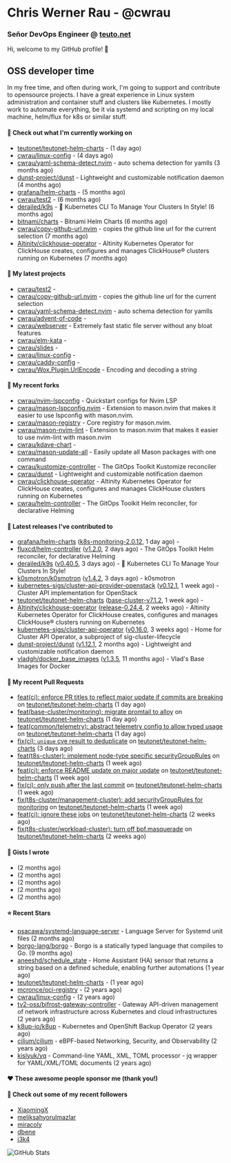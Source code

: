 # Chris Werner Rau - @cwrau
### Señor DevOps Engineer @ [teuto.net](https://teuto.net)

Hi, welcome to my GitHub profile! 👋

## OSS developer time
In my free time, and often during work, I'm going to support and contribute to opensource projects. I have a great experience in Linux system administration and container stuff and clusters like Kubernetes. I mostly work to automate everything, be it via systemd and scripting on my local machine, helm/flux for k8s or similar stuff.

#### 👷 Check out what I'm currently working on

- [teutonet/teutonet-helm-charts](https://github.com/teutonet/teutonet-helm-charts) -  (1 day ago)
- [cwrau/linux-config](https://github.com/cwrau/linux-config) -  (4 days ago)
- [cwrau/yaml-schema-detect.nvim](https://github.com/cwrau/yaml-schema-detect.nvim) - auto schema detection for yamlls (3 months ago)
- [dunst-project/dunst](https://github.com/dunst-project/dunst) - Lightweight and customizable notification daemon (4 months ago)
- [grafana/helm-charts](https://github.com/grafana/helm-charts) -  (5 months ago)
- [cwrau/test2](https://github.com/cwrau/test2) -  (6 months ago)
- [derailed/k9s](https://github.com/derailed/k9s) - 🐶 Kubernetes CLI To Manage Your Clusters In Style! (6 months ago)
- [bitnami/charts](https://github.com/bitnami/charts) - Bitnami Helm Charts (6 months ago)
- [cwrau/copy-github-url.nvim](https://github.com/cwrau/copy-github-url.nvim) - copies the github line url for the current selection (7 months ago)
- [Altinity/clickhouse-operator](https://github.com/Altinity/clickhouse-operator) - Altinity Kubernetes Operator for ClickHouse creates, configures and manages ClickHouse® clusters running on Kubernetes (7 months ago)

#### 🌱 My latest projects

- [cwrau/test2](https://github.com/cwrau/test2) - 
- [cwrau/copy-github-url.nvim](https://github.com/cwrau/copy-github-url.nvim) - copies the github line url for the current selection
- [cwrau/yaml-schema-detect.nvim](https://github.com/cwrau/yaml-schema-detect.nvim) - auto schema detection for yamlls
- [cwrau/advent-of-code](https://github.com/cwrau/advent-of-code) - 
- [cwrau/webserver](https://github.com/cwrau/webserver) - Extremely fast static file server without any bloat features
- [cwrau/elm-kata](https://github.com/cwrau/elm-kata) - 
- [cwrau/slides](https://github.com/cwrau/slides) - 
- [cwrau/linux-config](https://github.com/cwrau/linux-config) - 
- [cwrau/caddy-config](https://github.com/cwrau/caddy-config) - 
- [cwrau/Wox.Plugin.UrlEncode](https://github.com/cwrau/Wox.Plugin.UrlEncode) - Encoding and decoding a string

#### 🍴 My recent forks

- [cwrau/nvim-lspconfig](https://github.com/cwrau/nvim-lspconfig) - Quickstart configs for Nvim LSP
- [cwrau/mason-lspconfig.nvim](https://github.com/cwrau/mason-lspconfig.nvim) - Extension to mason.nvim that makes it easier to use lspconfig with mason.nvim.
- [cwrau/mason-registry](https://github.com/cwrau/mason-registry) - Core registry for mason.nvim.
- [cwrau/mason-nvim-lint](https://github.com/cwrau/mason-nvim-lint) - Extension to mason.nvim that makes it easier to use nvim-lint with mason.nvim
- [cwrau/kdave-chart](https://github.com/cwrau/kdave-chart) - 
- [cwrau/mason-update-all](https://github.com/cwrau/mason-update-all) - Easily update all Mason packages with one command
- [cwrau/kustomize-controller](https://github.com/cwrau/kustomize-controller) - The GitOps Toolkit Kustomize reconciler
- [cwrau/dunst](https://github.com/cwrau/dunst) - Lightweight and customizable notification daemon
- [cwrau/clickhouse-operator](https://github.com/cwrau/clickhouse-operator) - Altinity Kubernetes Operator for ClickHouse creates, configures and manages ClickHouse clusters running on Kubernetes
- [cwrau/helm-controller](https://github.com/cwrau/helm-controller) - The GitOps Toolkit Helm reconciler, for declarative Helming

#### 🔭 Latest releases I've contributed to

- [grafana/helm-charts](https://github.com/grafana/helm-charts) ([k8s-monitoring-2.0.12](https://github.com/grafana/helm-charts/releases/tag/k8s-monitoring-2.0.12), 1 day ago) - 
- [fluxcd/helm-controller](https://github.com/fluxcd/helm-controller) ([v1.2.0](https://github.com/fluxcd/helm-controller/releases/tag/v1.2.0), 2 days ago) - The GitOps Toolkit Helm reconciler, for declarative Helming
- [derailed/k9s](https://github.com/derailed/k9s) ([v0.40.5](https://github.com/derailed/k9s/releases/tag/v0.40.5), 3 days ago) - 🐶 Kubernetes CLI To Manage Your Clusters In Style!
- [k0smotron/k0smotron](https://github.com/k0smotron/k0smotron) ([v1.4.2](https://github.com/k0smotron/k0smotron/releases/tag/v1.4.2), 3 days ago) - k0smotron
- [kubernetes-sigs/cluster-api-provider-openstack](https://github.com/kubernetes-sigs/cluster-api-provider-openstack) ([v0.12.1](https://github.com/kubernetes-sigs/cluster-api-provider-openstack/releases/tag/v0.12.1), 1 week ago) - Cluster API implementation for OpenStack
- [teutonet/teutonet-helm-charts](https://github.com/teutonet/teutonet-helm-charts) ([base-cluster-v7.1.2](https://github.com/teutonet/teutonet-helm-charts/releases/tag/base-cluster-v7.1.2), 1 week ago) - 
- [Altinity/clickhouse-operator](https://github.com/Altinity/clickhouse-operator) ([release-0.24.4](https://github.com/Altinity/clickhouse-operator/releases/tag/release-0.24.4), 2 weeks ago) - Altinity Kubernetes Operator for ClickHouse creates, configures and manages ClickHouse® clusters running on Kubernetes
- [kubernetes-sigs/cluster-api-operator](https://github.com/kubernetes-sigs/cluster-api-operator) ([v0.16.0](https://github.com/kubernetes-sigs/cluster-api-operator/releases/tag/v0.16.0), 3 weeks ago) - Home for Cluster API Operator, a subproject of sig-cluster-lifecycle
- [dunst-project/dunst](https://github.com/dunst-project/dunst) ([v1.12.1](https://github.com/dunst-project/dunst/releases/tag/v1.12.1), 2 months ago) - Lightweight and customizable notification daemon
- [vladgh/docker_base_images](https://github.com/vladgh/docker_base_images) ([v1.3.5](https://github.com/vladgh/docker_base_images/releases/tag/v1.3.5), 11 months ago) - Vlad's Base Images for Docker

#### 🔨 My recent Pull Requests

- [feat(ci): enforce PR titles to reflect major update if commits are breaking](https://github.com/teutonet/teutonet-helm-charts/pull/1348) on [teutonet/teutonet-helm-charts](https://github.com/teutonet/teutonet-helm-charts) (1 day ago)
- [feat(base-cluster/monitoring): migrate promtail to alloy](https://github.com/teutonet/teutonet-helm-charts/pull/1347) on [teutonet/teutonet-helm-charts](https://github.com/teutonet/teutonet-helm-charts) (1 day ago)
- [feat(common/telemetry): abstract telemetry config to allow typed usage](https://github.com/teutonet/teutonet-helm-charts/pull/1346) on [teutonet/teutonet-helm-charts](https://github.com/teutonet/teutonet-helm-charts) (1 day ago)
- [fix(ci): `unique` cve result to deduplicate](https://github.com/teutonet/teutonet-helm-charts/pull/1345) on [teutonet/teutonet-helm-charts](https://github.com/teutonet/teutonet-helm-charts) (3 days ago)
- [feat(t8s-cluster): implement node-type specific securityGroupRules](https://github.com/teutonet/teutonet-helm-charts/pull/1344) on [teutonet/teutonet-helm-charts](https://github.com/teutonet/teutonet-helm-charts) (1 week ago)
- [feat(ci): enforce README update on major update](https://github.com/teutonet/teutonet-helm-charts/pull/1341) on [teutonet/teutonet-helm-charts](https://github.com/teutonet/teutonet-helm-charts) (1 week ago)
- [fix(ci): only push after the last commit](https://github.com/teutonet/teutonet-helm-charts/pull/1340) on [teutonet/teutonet-helm-charts](https://github.com/teutonet/teutonet-helm-charts) (1 week ago)
- [fix(t8s-cluster/management-cluster): add securityGroupRules for monitoring](https://github.com/teutonet/teutonet-helm-charts/pull/1338) on [teutonet/teutonet-helm-charts](https://github.com/teutonet/teutonet-helm-charts) (1 week ago)
- [feat(ci): ignore these jobs](https://github.com/teutonet/teutonet-helm-charts/pull/1334) on [teutonet/teutonet-helm-charts](https://github.com/teutonet/teutonet-helm-charts) (2 weeks ago)
- [fix(t8s-cluster/workload-cluster): turn off bpf.masquerade](https://github.com/teutonet/teutonet-helm-charts/pull/1332) on [teutonet/teutonet-helm-charts](https://github.com/teutonet/teutonet-helm-charts) (2 weeks ago)

#### 📓 Gists I wrote

- [](https://gist.github.com/0e28b4d4710c73a34739685c9f199e44) (2 months ago)
- [](https://gist.github.com/8dc78966e72708091192cf38f7eb2780) (2 months ago)
- [](https://gist.github.com/a22d8507981571d7e9aac8bb05edc108) (2 months ago)
- [](https://gist.github.com/367ecd6cab9726a70ea274a673a58701) (2 months ago)
- [](https://gist.github.com/110631239f138fca4ecfa4b9ab9db085) (2 months ago)

#### ⭐ Recent Stars

- [psacawa/systemd-language-server](https://github.com/psacawa/systemd-language-server) - Language Server for Systemd unit files (2 months ago)
- [borgo-lang/borgo](https://github.com/borgo-lang/borgo) - Borgo is a statically typed language that compiles to Go. (9 months ago)
- [aneeshd/schedule_state](https://github.com/aneeshd/schedule_state) - Home Assistant (HA) sensor that returns a string based on a defined schedule, enabling further automations (1 year ago)
- [teutonet/teutonet-helm-charts](https://github.com/teutonet/teutonet-helm-charts) -  (1 year ago)
- [mcronce/oci-registry](https://github.com/mcronce/oci-registry) -  (2 years ago)
- [cwrau/linux-config](https://github.com/cwrau/linux-config) -  (2 years ago)
- [tv2-oss/bifrost-gateway-controller](https://github.com/tv2-oss/bifrost-gateway-controller) - Gateway API-driven management of network infrastructure across Kubernetes and cloud infrastructures (2 years ago)
- [k8up-io/k8up](https://github.com/k8up-io/k8up) - Kubernetes and OpenShift Backup Operator (2 years ago)
- [cilium/cilium](https://github.com/cilium/cilium) - eBPF-based Networking, Security, and Observability (2 years ago)
- [kislyuk/yq](https://github.com/kislyuk/yq) - Command-line YAML, XML, TOML processor - jq wrapper for YAML/XML/TOML documents (2 years ago)

#### ❤️ These awesome people sponsor me (thank you!)


#### 👯 Check out some of my recent followers

- [XiaomingX](https://github.com/XiaomingX)
- [meliksahyorulmazlar](https://github.com/meliksahyorulmazlar)
- [miracoly](https://github.com/miracoly)
- [dbene](https://github.com/dbene)
- [j3k4](https://github.com/j3k4)

![GitHub Stats](https://github-readme-stats.vercel.app/api?username=cwrau&count_private=false&theme=tokyonight&show_icons=true)
